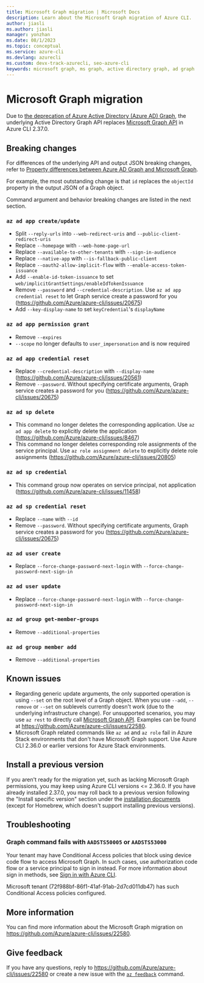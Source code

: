 ```yaml
---
title: Microsoft Graph migration | Microsoft Docs
description: Learn about the Microsoft Graph migration of Azure CLI.
author: jiasli
ms.author: jiasli
manager: yonzhan
ms.date: 08/1/2023
ms.topic: conceptual
ms.service: azure-cli
ms.devlang: azurecli
ms.custom: devx-track-azurecli, seo-azure-cli
keywords: microsoft graph, ms graph, active directory graph, ad graph
---
```


# Microsoft Graph migration

Due to [the deprecation of Azure Active Directory (Azure AD) Graph](/graph/migrate-azure-ad-graph-overview), the underlying Active Directory Graph API replaces [Microsoft Graph API](/graph/api/overview) in Azure CLI 2.37.0.

## Breaking changes

For differences of the underlying API and output JSON breaking changes, refer to [Property differences between Azure AD Graph and Microsoft Graph](/graph/migrate-azure-ad-graph-property-differences).

For example, the most outstanding change is that `id` replaces the `objectId` property in the output JSON of a Graph object.

Command argument and behavior breaking changes are listed in the next section.

### `az ad app create/update`

- Split `--reply-urls` into `--web-redirect-uris` and `--public-client-redirect-uris`
- Replace `--homepage` with `--web-home-page-url`
- Replace `--available-to-other-tenants` with `--sign-in-audience`
- Replace `--native-app` with `--is-fallback-public-client`
- Replace `--oauth2-allow-implicit-flow` with `--enable-access-token-issuance`
- Add `--enable-id-token-issuance` to set `web/implicitGrantSettings/enableIdTokenIssuance`
- Remove `--password` and `--credential-description`. Use `az ad app credential reset` to let Graph service create a password for you (https://github.com/Azure/azure-cli/issues/20675)
- Add `--key-display-name` to set `keyCredential`'s `displayName`

### `az ad app permission grant`

- Remove `--expires`
- `--scope` no longer defaults to `user_impersonation` and is now required

### `az ad app credential reset`

- Replace `--credential-description` with `--display-name` (https://github.com/Azure/azure-cli/issues/20561)
- Remove `--password`. Without specifying certificate arguments, Graph service creates a password for you (https://github.com/Azure/azure-cli/issues/20675)

### `az ad sp delete`

- This command no longer deletes the corresponding application. Use `az ad app delete` to explicitly delete the application (https://github.com/Azure/azure-cli/issues/8467)
- This command no longer deletes corresponding role assignments of the service principal. Use `az role assignment delete` to explicitly delete role assignments (https://github.com/Azure/azure-cli/issues/20805)

### `az ad sp credential`

- This command group now operates on service principal, not application (https://github.com/Azure/azure-cli/issues/11458)

### `az ad sp credential reset`

- Replace `--name` with `--id`
- Remove `--password`. Without specifying certificate arguments, Graph service creates a password for you (https://github.com/Azure/azure-cli/issues/20675)

### `az ad user create`

- Replace `--force-change-password-next-login` with `--force-change-password-next-sign-in`

### `az ad user update`

- Replace `--force-change-password-next-login` with `--force-change-password-next-sign-in`

### `az ad group get-member-groups`

- Remove `--additional-properties`

### `az ad group member add`

- Remove `--additional-properties`

## Known issues

- Regarding generic update arguments, the only supported operation is using `--set` on the root level of a Graph object. When you use `--add`, `--remove` or `--set` on sublevels currently doesn't work (due to the underlying infrastructure change). For unsupported scenarios, you may use `az rest` to directly call [Microsoft Graph API](/graph/api/overview). Examples can be found at https://github.com/Azure/azure-cli/issues/22580.
- Microsoft Graph related commands like `az ad` and `az role` fail in Azure Stack environments that don't have Microsoft Graph support. Use Azure CLI 2.36.0 or earlier versions for Azure Stack environments.

## Install a previous version

If you aren't ready for the migration yet, such as lacking Microsoft Graph permissions, you may keep using Azure CLI versions <= 2.36.0. If you have already installed 2.37.0, you may roll back to a previous version following the "Install specific version" section under the [installation documents](./install-azure-cli.md) (except for Homebrew, which doesn't support installing previous versions).

## Troubleshooting

### Graph command fails with `AADSTS50005` or `AADSTS53000`

Your tenant may have Conditional Access policies that block using device code flow to access Microsoft Graph. In such cases, use authorization code flow or a service principal to sign in instead. For more information about sign in methods, see [Sign in with Azure CLI](authenticate-azure-cli.md).

Microsoft tenant (72f988bf-86f1-41af-91ab-2d7cd011db47) has such Conditional Access policies configured.

## More information

You can find more information about the Microsoft Graph migration on https://github.com/Azure/azure-cli/issues/22580.

## Give feedback

If you have any questions, reply to https://github.com/Azure/azure-cli/issues/22580 or create a new issue with the [`az feedback`](/cli/azure/reference-index#az-feedback) command.
